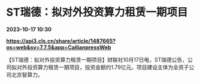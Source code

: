 # ST瑞德：拟对外投资算力租赁一期项目

**2023-10-17 10:30**

**https://api3.cls.cn/share/article/1487665?os=web&sv=7.7.5&app=CailianpressWeb**

【ST瑞德：拟对外投资算力租赁一期项目】财联社10月17日电，ST瑞德公告，公司拟对外投资算力租赁一期项目，投资金额约1.79亿元。项目建设主体为全资子公司北京智算力。